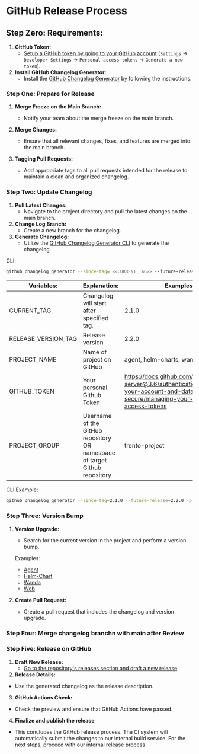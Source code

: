 # GitHub Release Process

## Step Zero: Requirements:

1. **GitHub Token:**
   - [Setup a GitHub token by going to your GitHub account](https://docs.github.com/en/enterprise-server@3.6/authentication/keeping-your-account-and-data-secure/managing-your-personal-access-tokens) (`Settings` -> `Developer Settings` -> `Personal access tokens` -> `Generate a new token`).
2. **Install GitHub Changelog Generator:**
   - Install the [GitHub Changelog Generator](https://github.com/github-changelog-generator/github-changelog-generator) by following the instructions.

### Step One: Prepare for Release

1. **Merge Freeze on the Main Branch:**

   - Notify your team about the merge freeze on the main branch.

2. **Merge Changes:**

   - Ensure that all relevant changes, fixes, and features are merged into the main branch.

3. **Tagging Pull Requests:**

   - Add appropriate tags to all pull requests intended for the release to maintain a clean and organized changelog.

### Step Two: Update Changelog

1. **Pull Latest Changes:**
   - Navigate to the project directory and pull the latest changes on the main branch.
2. **Change Log Branch:**
   - Create a new branch for the changelog.
3. **Generate Changelog:**
   - Utilize the [GitHub Changelog Generator CLI](https://github.com/github-changelog-generator/github-changelog-generator) to generate the changelog.

CLI:

```bash
github_changelog_generator --since-tag= <<CURRENT_TAG>> --future-release= <<RELEASE_VERSION_TAG>> -t <<GITHUB_TOKEN>> -p <<PROJECT_NAME>> -u <<PROJECT_GROUP>> --base CHANGELOG.md
```

| Variables:          | Explanation:                                                               | Examples:                                                                                                                                 |
| ------------------- | -------------------------------------------------------------------------- | ----------------------------------------------------------------------------------------------------------------------------------------- |
| CURRENT_TAG         | Changelog will start after specified tag.                                  | 2.1.0                                                                                                                                     |
| RELEASE_VERSION_TAG | Release version                                                            | 2.2.0                                                                                                                                     |
| PROJECT_NAME        | Name of project on GitHub                                                  | agent, helm-charts, wanda or web                                                                                                          |
| GITHUB_TOKEN        | Your personal Github Token                                                 | https://docs.github.com/en/enterprise-server@3.6/authentication/keeping-your-account-and-data-secure/managing-your-personal-access-tokens |
| PROJECT_GROUP       | Username of the GitHub repository OR namespace of target Github repository | trento-project                                                                                                                            |

CLI Example:

```bash
github_changelog_generator --since-tag=2.1.0 --future-release=2.2.0 -p agent -t <<GITHUB_TOKEN>> -u trento-project --base CHANGELOG.md
```

### Step Three: Version Bump

1. **Version Upgrade:**

   - Search for the current version in the project and perform a version bump.

   Examples:

   - [Agent](https://github.com/EMaksy/agent/commit/df9bce2692ee46d3faa548494ec7ba40a22d1873)
   - [Helm-Chart](https://github.com/trento-project/helm-charts/commit/1a1d638ee8409a3c5b91609b18ac901c7b7a9fe7)
   - [Wanda](https://github.com/trento-project/wanda/commit/57d4a64980f75c0e687d424fe5554feb9c0545d5)
   - [Web](https://github.com/trento-project/web/commit/05dca928b43c203a43839c40df9de419f4d9e1b4)

2. **Create Pull Request:**

   - Create a pull request that includes the changelog and version upgrade.

### Step Four: Merge changelog branchn with main after Review

### Step Five: Release on GitHub

1. **Draft New Release:**
   - [Go to the repository's releases section and draft a new release](https://docs.github.com/en/repositories/releasing-projects-on-github/managing-releases-in-a-repository).
2. **Release Details:**

- Use the generated changelog as the release description.

3. **GitHub Actions Check:**

- Check the preview and ensure that GitHub Actions have passed.

4. **Finalize and publish the release**

- This concludes the GitHub release process. The CI system will automatically submit the changes to our internal build service. For the next steps, proceed with our internal release process
